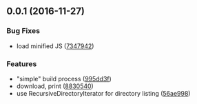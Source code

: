 <a name="0.0.1"></a>
## 0.0.1 (2016-11-27)


### Bug Fixes

* load minified JS ([7347942](https://gitlab.planungsbuero.de/products/checklist-viewer/commit/7347942))


### Features

* "simple" build process ([995dd3f](https://gitlab.planungsbuero.de/products/checklist-viewer/commit/995dd3f))
* download, print ([8830540](https://gitlab.planungsbuero.de/products/checklist-viewer/commit/8830540))
* use RecursiveDirectoryIterator for directory listing ([56ae998](https://gitlab.planungsbuero.de/products/checklist-viewer/commit/56ae998))



